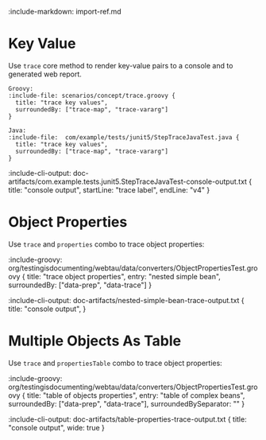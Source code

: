 :include-markdown: import-ref.md

# Key Value

Use `trace` core method to render key-value pairs to a console and to generated web report.

```tabs
Groovy:
:include-file: scenarios/concept/trace.groovy {
  title: "trace key values",
  surroundedBy: ["trace-map", "trace-vararg"]
}

Java:
:include-file:  com/example/tests/junit5/StepTraceJavaTest.java {
  title: "trace key values",
  surroundedBy: ["trace-map", "trace-vararg"]
}
```

:include-cli-output: doc-artifacts/com.example.tests.junit5.StepTraceJavaTest-console-output.txt {
  title: "console output",
  startLine: "trace label",
  endLine: "v4"
}

# Object Properties

Use `trace` and `properties` combo to trace object properties:

:include-groovy: org/testingisdocumenting/webtau/data/converters/ObjectPropertiesTest.groovy {
  title: "trace object properties",
  entry: "nested simple bean",
  surroundedBy: ["data-prep", "data-trace"]
}

:include-cli-output: doc-artifacts/nested-simple-bean-trace-output.txt {
  title: "console output",
}

# Multiple Objects As Table

Use `trace` and `propertiesTable` combo to trace object properties:

:include-groovy: org/testingisdocumenting/webtau/data/converters/ObjectPropertiesTest.groovy {
  title: "table of objects properties",
  entry: "table of complex beans",
  surroundedBy: ["data-prep", "data-trace"], 
  surroundedBySeparator: ""
}

:include-cli-output: doc-artifacts/table-properties-trace-output.txt {
  title: "console output",
  wide: true
}




